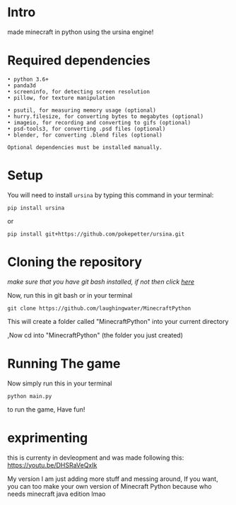 # Intro
made minecraft in python using the ursina engine!

# Required dependencies

    • python 3.6+
    • panda3d
    • screeninfo, for detecting screen resolution
    • pillow, for texture manipulation

    • psutil, for measuring memory usage (optional)
    • hurry.filesize, for converting bytes to megabytes (optional)
    • imageio, for recording and converting to gifs (optional)
    • psd-tools3, for converting .psd files (optional)
    • blender, for converting .blend files (optional)

    Optional dependencies must be installed manually.

# Setup
You will need to install `ursina` by typing this command in your terminal:
```
pip install ursina
```
or
```
pip install git+https://github.com/pokepetter/ursina.git
```

# Cloning the repository

*make sure that you have git bash installed, if not then click [here](https://git-scm.com/downloads)*

Now, run this in git bash or in your terminal
```
git clone https://github.com/laughingwater/MinecraftPython
```
This will create a folder called "MinecraftPython" into your current directory

,Now cd into "MinecraftPython" (the folder you just created)

# Running The game
Now simply run this in your terminal
```
python main.py
```
to run the game, Have fun!


# exprimenting 
this is currenty in devleopment and was made following this:
https://youtu.be/DHSRaVeQxIk

My version I am just adding more stuff and messing around, If you want, you can too make your own version of Minecraft Python because who needs minecraft java edition lmao
